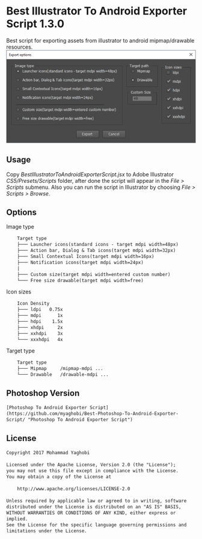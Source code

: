 Best Illustrator To Android Exporter Script 1.3.0
=================================

Best script for exporting assets from illustrator to android mipmap/drawable resources.<br>
![Alt text](/screenshot/shot1.png?raw=true "ScreenShot")

Usage
---
Copy *BestIllustratorToAndroidExporterScript.jsx* to Adobe Illustrator *CS5/Presets/Scripts* folder, after done the script will appear in the *File > Scripts* submenu.
Also you can run the script in Illustrator by choosing *File > Scripts > Browse*.

Options
---
Image type
```
	Target type
	├─── Launcher icons(standard icons - target mdpi width=48px)
	├─── Action bar, Dialog & Tab icons(target mdpi width=32px)
	├─── Small Contextual Icons(target mdpi width=16px)
	├─── Notification icons(target mdpi width=24px)
	|
	├─── Custom size(target mdpi width=entered custom number)
	└─── Free size drawable(target mdpi width=free)
```

Icon sizes
```
	Icon Density
	├─── ldpi   0.75x
	├─── mdpi      1x
	├─── hdpi    1.5x
	├─── xhdpi     2x
	├─── xxhdpi    3x
	└─── xxxhdpi   4x
```

Target type
```
	Target type
	├─── Mipmap		/mipmap-mdpi ...
	└─── Drawable	/drawable-mdpi ...
```


Photoshop Version
---
	[Photoshop To Android Exporter Script](https://github.com/myaghobi/Best-Photoshop-To-Android-Exporter-Script/ "Photoshop To Android Exporter Script")

License
---
```
Copyright 2017 Mohammad Yaghobi

Licensed under the Apache License, Version 2.0 (the "License");
you may not use this file except in compliance with the License.
You may obtain a copy of the License at

    http://www.apache.org/licenses/LICENSE-2.0

Unless required by applicable law or agreed to in writing, software
distributed under the License is distributed on an "AS IS" BASIS,
WITHOUT WARRANTIES OR CONDITIONS OF ANY KIND, either express or implied.
See the License for the specific language governing permissions and
limitations under the License.
```
